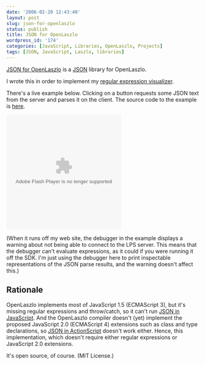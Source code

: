 ```yaml
---
date: '2006-02-20 12:43:40'
layout: post
slug: json-for-openlaszlo
status: publish
title: JSON for OpenLaszlo
wordpress_id: '174'
categories: [JavaScript, Libraries, OpenLaszlo, Projects]
tags: [JSON, JavaScript, Laszlo, libraries]
---
```


[JSON for OpenLaszlo](/sources/openlaszlo/json/) is a [JSON](http://www.json.org/) library for OpenLaszlo.

<!-- more -->

I wrote this in order to implement my [regular expression visualizer](/tools/reanimator).

There's a live example below.  Clicking on a button requests some JSON text from the server and parses it on the client.  The source code to the example is [here](sources/openlaszlo/json/json-example.lzx).

<object width="300" height="300" classid="clsid:D27CDB6E-AE6D-11cf-96B8-444553540000" codebase="http://download.macromedia.com/pub/shockwave/cabs/flash/swflash.cab#version=7,0,0,0">
  <param name="movie" value="http://osteele.com/sources/openlaszlo/json/json-example.swf"/>
  <param name="quality" value="high"/>
  <param name="controller" value=""/>
  <embed src="http://osteele.com/sources/openlaszlo/json/json-example.swf" width="300" height="300" quality="high" type="application/x-shockwave-flash" pluginspage="http://www.macromedia.com/go/getflashplayer"/>
</object>

(When it runs off my web site, the debugger in the example displays a warning about not being able to connect to the LPS server.  This means that the debugger can't evaluate expressions, as it could if you were running it off the SDK.  I'm just using the debugger here to print inspectable representations of the JSON parse results, and the warning doesn't affect this.)

## Rationale

OpenLaszlo implements most of JavaScript 1.5 (ECMAScript 3), but it's missing regular expressions and throw/catch, so it can't run [JSON in JavaScript](http://www.json.org/js.html).  And the OpenLaszlo compiler doesn't (yet) implement the proposed JavaScript 2.0 (ECMAScript 4) extensions such as class and type declarations, so [JSON in ActionScript](http://www.theorganization.net/work/jos/JSON.as) doesn't work either.  Hence, this implementation, which doesn't require either regular expressions or JavaScript 2.0 extensions.

It's open source, of course.  (MIT License.)
